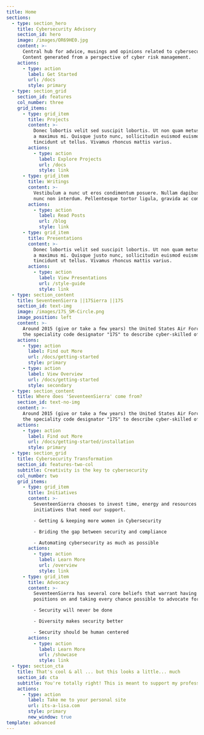 ```yaml
---
title: Home
sections:
  - type: section_hero
    title: Cybersecurity Advisory
    section_id: hero
    image: /images/OR69HE0.jpg
    content: >-
      Central hub for advice, musings and opinions related to cybersecurity.
      Content generated from a perspective of cyber risk management. 
    actions:
      - type: action
        label: Get Started
        url: /docs
        style: primary
  - type: section_grid
    section_id: features
    col_number: three
    grid_items:
      - type: grid_item
        title: Projects
        content: >-
          Donec lobortis velit sed suscipit lobortis. Ut non quam metus. Nullam
          a maximus mi. Quisque justo nunc, sollicitudin euismod euismod at,
          tincidunt ut tellus. Vivamus rhoncus mattis varius.
        actions:
          - type: action
            label: Explore Projects
            url: /docs
            style: link
      - type: grid_item
        title: Writings
        content: >-
          Vestibulum a nunc ut eros condimentum posuere. Nullam dapibus quis
          nunc non interdum. Pellentesque tortor ligula, gravida ac commodo eu.
        actions:
          - type: action
            label: Read Posts
            url: /blog
            style: link
      - type: grid_item
        title: Presentations
        content: >-
          Donec lobortis velit sed suscipit lobortis. Ut non quam metus. Nullam
          a maximus mi. Quisque justo nunc, sollicitudin euismod euismod at,
          tincidunt ut tellus. Vivamus rhoncus mattis varius.
        actions:
          - type: action
            label: View Presentations
            url: /style-guide
            style: link
  - type: section_content
    title: SeventeenSierra ||17Sierra ||17S
    section_id: text-img
    image: /images/17S_SM-Circle.png
    image_position: left
    content: >-
      Around 2015 (give or take a few years) the United States Air Force used
      the speciality code designator "17S" to describe cyber-skilled officers. 
    actions:
      - type: action
        label: Find out More
        url: /docs/getting-started
        style: primary
      - type: action
        label: View Overview
        url: /docs/getting-started
        style: secondary
  - type: section_content
    title: Where does 'SeventeenSierra' come from?
    section_id: text-no-img
    content: >-
      Around 2015 (give or take a few years) the United States Air Force used
      the speciality code designator "17S" to describe cyber-skilled officers. 
    actions:
      - type: action
        label: Find out More
        url: /docs/getting-started/installation
        style: primary
  - type: section_grid
    title: Cybersecurity Transformation
    section_id: features-two-col
    subtitle: Creativity is the key to cybersecurity
    col_number: two
    grid_items:
      - type: grid_item
        title: Initiatives
        content: >-
          SeventeenSierra chooses to invest time, energy and resources on
          initiatives that need our support. 

          - Getting & keeping more women in Cybersecurity

          - Briding the gap between security and compliance

          - Automating cybersecurity as much as possible
        actions:
          - type: action
            label: Learn More
            url: /overview
            style: link
      - type: grid_item
        title: Advocacy
        content: >-
          SeventeenSierra has several core beliefs that warrant having firms
          positions on and taking every chance possible to advocate for them. 

          - Security will never be done

          - Diversity makes security better

          - Security should be human centered
        actions:
          - type: action
            label: Learn More
            url: /showcase
            style: link
  - type: section_cta
    title: That's cool & all ... but this looks a little... much
    section_id: cta
    subtitle: You're totally right! This is meant to support my professional brand
    actions:
      - type: action
        label: Take me to your personal site
        url: its-a-lisa.com
        style: primary
        new_window: true
template: advanced
---
```

